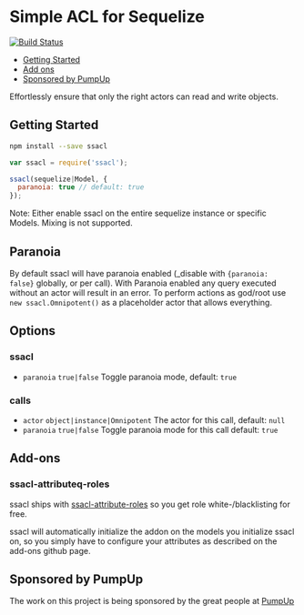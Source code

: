 # Simple ACL for Sequelize

[![Build Status](https://travis-ci.org/mickhansen/ssacl.svg?branch=master)](https://travis-ci.org/mickhansen/ssacl)

- [Getting Started](#getting-started)
- [Add ons](#add-ons)
- [Sponsored by PumpUp](#pumpup)

Effortlessly ensure that only the right actors can read and write objects.

## Getting Started

```sh
npm install --save ssacl
```

```js
var ssacl = require('ssacl');

ssacl(sequelize|Model, {
  paranoia: true // default: true
});
```

Note: Either enable ssacl on the entire sequelize instance or specific Models. Mixing is not supported.

## Paranoia

By default ssacl will have paranoia enabled (_disable with `{paranoia: false}` globally, or per call).
With Paranoia enabled any query executed without an actor will result in an error.
To perform actions as god/root use `new ssacl.Omnipotent()` as a placeholder actor that allows everything.

## Options

### ssacl

- `paranoia` `true|false` Toggle paranoia mode, default: `true`

### calls

- `actor` `object|instance|Omnipotent` The actor for this call, default: `null`
- `paranoia` `true|false` Toggle paranoia mode for this call default: `true`

## Add-ons

### ssacl-attributeq-roles

ssacl ships with [ssacl-attribute-roles](https://github.com/mickhansen/ssacl-attribute-roles) so you get role white-/blacklisting for free.

ssacl will automatically initialize the addon on the models you initialize ssacl on, so you simply have to configure your attributes as described on the add-ons github page.

## Sponsored by PumpUp

The work on this project is being sponsored by the great people at [PumpUp](http://pumpup.co/)
